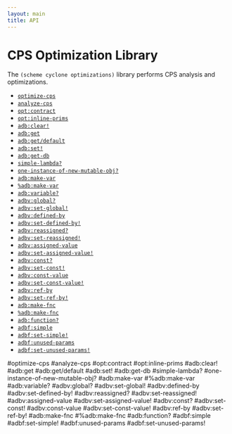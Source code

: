 ```yaml
---
layout: main
title: API
---
```


# CPS Optimization Library

The `(scheme cyclone optimizations)` library performs CPS analysis and optimizations.

- [`optimize-cps`](#optimize-cps)
- [`analyze-cps`](#analyze-cps)
- [`opt:contract`](#optcontract)
- [`opt:inline-prims`](#optinline-prims)
- [`adb:clear!`](#adbclear)
- [`adb:get`](#adbget)
- [`adb:get/default`](#adbgetdefault)
- [`adb:set!`](#adbset)
- [`adb:get-db`](#adbget-db)
- [`simple-lambda?`](#simple-lambda)
- [`one-instance-of-new-mutable-obj?`](#one-instance-of-new-mutable-obj)
- [`adb:make-var`](#adbmake-var)
- [`%adb:make-var`](#adbmake-var-1)
- [`adb:variable?`](#adbvariable)
- [`adbv:global?`](#adbvglobal)
- [`adbv:set-global!`](#adbvset-global)
- [`adbv:defined-by`](#adbvdefined-by)
- [`adbv:set-defined-by!`](#adbvset-defined-by)
- [`adbv:reassigned?`](#adbvreassigned) 
- [`adbv:set-reassigned!`](#adbvset-reassigned)
- [`adbv:assigned-value`](#adbvassigned-value)
- [`adbv:set-assigned-value!`](#adbvset-assigned-value)
- [`adbv:const?`](#adbvconst) 
- [`adbv:set-const!`](#adbvset-const)
- [`adbv:const-value`](#adbvconst-value)
- [`adbv:set-const-value!`](#adbvset-const-value)
- [`adbv:ref-by`](#adbvref-by)
- [`adbv:set-ref-by!`](#adbvset-ref-by)
- [`adb:make-fnc`](#adbmake-fnc)
- [`%adb:make-fnc`](#adbmake-fnc-1)
- [`adb:function?`](#adbfunction)
- [`adbf:simple`](#adbfsimple)
- [`adbf:set-simple!`](#adbfset-simple)
- [`adbf:unused-params`](#adbfunused-params)
- [`adbf:set-unused-params!`](#adbfset-unused-params)

#optimize-cps 
#analyze-cps
#opt:contract
#opt:inline-prims
#adb:clear!
#adb:get
#adb:get/default
#adb:set!
#adb:get-db
#simple-lambda?
#one-instance-of-new-mutable-obj?
#adb:make-var
#%adb:make-var
#adb:variable?
#adbv:global?
#adbv:set-global!
#adbv:defined-by 
#adbv:set-defined-by!
#adbv:reassigned? 
#adbv:set-reassigned!
#adbv:assigned-value
#adbv:set-assigned-value!
#adbv:const? 
#adbv:set-const!
#adbv:const-value
#adbv:set-const-value!
#adbv:ref-by
#adbv:set-ref-by!
#adb:make-fnc
#%adb:make-fnc
#adb:function?
#adbf:simple 
#adbf:set-simple!
#adbf:unused-params
#adbf:set-unused-params!
